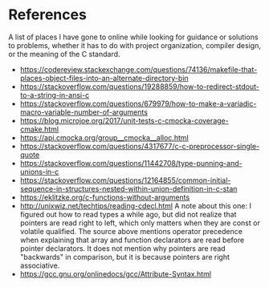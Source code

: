 # References
A list of places I have gone to online while looking for guidance or solutions
to problems, whether it has to do with project organization, compiler design,
or the meaning of the C standard.

- https://codereview.stackexchange.com/questions/74136/makefile-that-places-object-files-into-an-alternate-directory-bin
- https://stackoverflow.com/questions/19288859/how-to-redirect-stdout-to-a-string-in-ansi-c
- https://stackoverflow.com/questions/679979/how-to-make-a-variadic-macro-variable-number-of-arguments
- https://blog.microjoe.org/2017/unit-tests-c-cmocka-coverage-cmake.html
- https://api.cmocka.org/group__cmocka__alloc.html
- https://stackoverflow.com/questions/4317677/c-c-preprocessor-single-quote
- https://stackoverflow.com/questions/11442708/type-punning-and-unions-in-c
- https://stackoverflow.com/questions/12164855/common-initial-sequence-in-structures-nested-within-union-definition-in-c-stan
- https://eklitzke.org/c-functions-without-arguments
- http://unixwiz.net/techtips/reading-cdecl.html
  A note about this one: I figured out how to read types a while ago, but did
  not realize that pointers are read right to left, which only matters when they
  are const or volatile qualified. The source above mentions operator precedence
  when explaining that array and function declarators are read before pointer
  declarators. It does not mention why pointers are read "backwards" in
  comparison, but it is because pointers are right associative.
- https://gcc.gnu.org/onlinedocs/gcc/Attribute-Syntax.html
